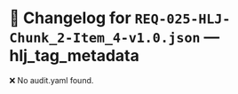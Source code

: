 # 📝 Changelog for `REQ-025-HLJ-Chunk_2-Item_4-v1.0.json` — **hlj_tag_metadata**

❌ No audit.yaml found.

